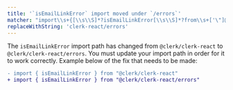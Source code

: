 ```yaml
---
title: '`isEmailLinkError` import moved under `/errors`'
matcher: "import\\s+{[\\s\\S]*?isEmailLinkError[\\s\\S]*?from\\s+['\"]@clerk\\/(clerk-react)[\\s\\S]*?['\"]"
replaceWithString: 'clerk-react/errors'
---
```


The `isEmailLinkError` import path has changed from `@clerk/clerk-react` to `@clerk/clerk-react/errors`. You must update your import path in order for it to work correctly. Example below of the fix that needs to be made:

```diff
- import { isEmailLinkError } from "@clerk/clerk-react"
+ import { isEmailLinkError } from "@clerk/clerk-react/errors"
```
